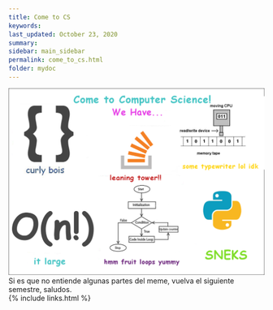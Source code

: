 ```yaml
---
title: Come to CS
keywords: 
last_updated: October 23, 2020
summary: 
sidebar: main_sidebar
permalink: come_to_cs.html
folder: mydoc
---
```


<div class = "text-center">
    <img src="images/universidad/come_to_cs.png" alt="Come To CS">
</div>

<div class = "text-center">
	Si es que no entiende algunas partes del meme, vuelva el siguiente semestre, saludos.
</div>
{% include links.html %}